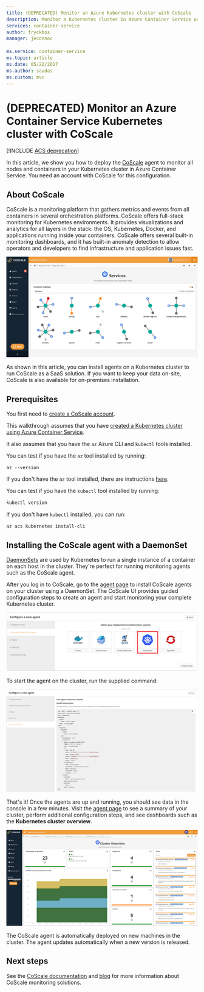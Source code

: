 ```yaml
---
title: (DEPRECATED) Monitor an Azure Kubernetes cluster with CoScale
description: Monitor a Kubernetes cluster in Azure Container Service using CoScale
services: container-service
author: fryckbos
manager: jeconnoc

ms.service: container-service
ms.topic: article
ms.date: 05/22/2017
ms.author: saudas
ms.custom: mvc
---
```


# (DEPRECATED) Monitor an Azure Container Service Kubernetes cluster with CoScale

[!INCLUDE [ACS deprecation](../../../includes/container-service-kubernetes-deprecation.md)]

In this article, we show you how to deploy the [CoScale](https://web.archive.org/web/20180317071550/https://www.coscale.com/) agent to monitor all nodes and containers in your Kubernetes cluster in Azure Container Service. You need an account with CoScale for this configuration. 


## About CoScale 

CoScale is a monitoring platform that gathers metrics and events from all containers in several orchestration platforms. CoScale offers full-stack monitoring for Kubernetes environments. It provides visualizations and analytics for all layers in the stack: the OS, Kubernetes, Docker, and applications running inside your containers. CoScale offers several built-in monitoring dashboards, and it has built-in anomaly detection to allow operators and developers to find infrastructure and application issues fast.

![CoScale UI](./media/container-service-kubernetes-coscale/coscale.png)

As shown in this article, you can install agents on a Kubernetes cluster to run CoScale as a SaaS solution. If you want to keep your data on-site, CoScale is also available for on-premises installation.


## Prerequisites

You first need to [create a CoScale account](https://web.archive.org/web/20170507123133/https://www.coscale.com/free-trial).

This walkthrough assumes that you have [created a Kubernetes cluster using Azure Container Service](container-service-kubernetes-walkthrough.md).

It also assumes that you have the `az` Azure CLI and `kubectl` tools installed.

You can test if you have the `az` tool installed by running:

```azurecli
az --version
```

If you don't have the `az` tool installed, there are instructions [here](/cli/azure/install-azure-cli).

You can test if you have the `kubectl` tool installed by running:

```bash
kubectl version
```

If you don't have `kubectl` installed, you can run:

```azurecli
az acs kubernetes install-cli
```

## Installing the CoScale agent with a DaemonSet
[DaemonSets](https://kubernetes.io/docs/concepts/workloads/controllers/daemonset/) are used by Kubernetes to run a single instance of a container on each host in the cluster.
They're perfect for running monitoring agents such as the CoScale agent.

After you log in to CoScale, go to the [agent page](https://app.coscale.com/)
to install CoScale agents on your cluster using a DaemonSet. The CoScale UI provides guided configuration steps to create an agent and start monitoring your complete Kubernetes cluster.

![CoScale agent configuration](./media/container-service-kubernetes-coscale/installation.png)

To start the agent on the cluster, run the supplied command:

![Start the CoScale agent](./media/container-service-kubernetes-coscale/agent_script.png)

That's it! Once the agents are up and running, you should see data in the console in a few minutes. Visit
the [agent page](https://app.coscale.com/) to see a summary of your cluster, perform additional configuration steps, and see dashboards such as the **Kubernetes cluster overview**.

![Kubernetes cluster overview](./media/container-service-kubernetes-coscale/dashboard_clusteroverview.png)

The CoScale agent is automatically deployed on new machines in the cluster. The agent updates automatically when a new version is released.


## Next steps

See the [CoScale documentation](https://web.archive.org/web/20180415164304/http://docs.coscale.com:80/) and [blog](https://web.archive.org/web/20170501021344/http://www.coscale.com:80/blog) for more information about CoScale monitoring solutions. 

